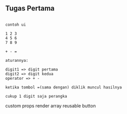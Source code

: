 ## Tugas Pertama

```

contoh ui

1 2 3
4 5 6
7 8 9

+ - =

aturannya:

digit1 => digit pertama
digit2 => digit kedua
operator => + -

ketika tombol =(sama dengan) diklik muncul hasilnya

cukup 1 digit saja perangka

```

custom props
render array
reusable button
